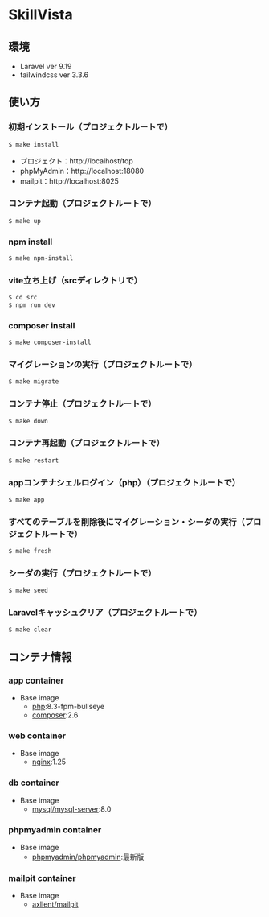 # SkillVista

## 環境

- Laravel ver 9.19
- tailwindcss ver 3.3.6

## 使い方

### 初期インストール（プロジェクトルートで）

```bash
$ make install
```

- プロジェクト：http://localhost/top
- phpMyAdmin：http://localhost:18080
- mailpit：http://localhost:8025

### コンテナ起動（プロジェクトルートで）

```bash
$ make up
```

### npm install
```bash
$ make npm-install
```

### vite立ち上げ（srcディレクトリで）

```bash
$ cd src
$ npm run dev
```

### composer install
```bash
$ make composer-install
```

### マイグレーションの実行（プロジェクトルートで）

```bash
$ make migrate
```

### コンテナ停止（プロジェクトルートで）

```bash
$ make down
```

### コンテナ再起動（プロジェクトルートで）

```bash
$ make restart
```

### appコンテナシェルログイン（php）（プロジェクトルートで）

```bash
$ make app
```

### すべてのテーブルを削除後にマイグレーション・シーダの実行（プロジェクトルートで）

```bash
$ make fresh
```

### シーダの実行（プロジェクトルートで）

```bash
$ make seed
```

### Laravelキャッシュクリア（プロジェクトルートで）

```bash
$ make clear
```

## コンテナ情報

### app container

- Base image
  - [php](https://hub.docker.com/_/php):8.3-fpm-bullseye
  - [composer](https://hub.docker.com/_/composer):2.6

### web container

- Base image
  - [nginx](https://hub.docker.com/_/nginx):1.25

### db container

- Base image
  - [mysql/mysql-server](https://hub.docker.com/r/mysql/mysql-server):8.0

### phpmyadmin container

- Base image
  - [phpmyadmin/phpmyadmin](https://hub.docker.com/_/phpmyadmin):最新版

### mailpit container

- Base image
  - [axllent/mailpit](https://hub.docker.com/r/axllent/mailpit)

